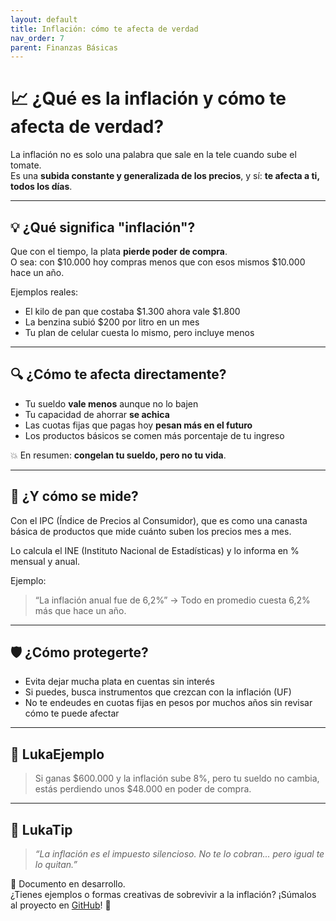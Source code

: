 ```yaml
---
layout: default
title: Inflación: cómo te afecta de verdad
nav_order: 7
parent: Finanzas Básicas
---
```


# 📈 ¿Qué es la inflación y cómo te afecta de verdad?

La inflación no es solo una palabra que sale en la tele cuando sube el tomate.  
Es una **subida constante y generalizada de los precios**, y sí: **te afecta a ti, todos los días**.

---

## 💡 ¿Qué significa "inflación"?

Que con el tiempo, la plata **pierde poder de compra**.  
O sea: con $10.000 hoy compras menos que con esos mismos $10.000 hace un año.

Ejemplos reales:
- El kilo de pan que costaba $1.300 ahora vale $1.800
- La benzina subió $200 por litro en un mes
- Tu plan de celular cuesta lo mismo, pero incluye menos

---

## 🔍 ¿Cómo te afecta directamente?

- Tu sueldo **vale menos** aunque no lo bajen
- Tu capacidad de ahorrar **se achica**
- Las cuotas fijas que pagas hoy **pesan más en el futuro**
- Los productos básicos se comen más porcentaje de tu ingreso

💥 En resumen: **congelan tu sueldo, pero no tu vida**.

---

## 🧮 ¿Y cómo se mide?

Con el IPC (Índice de Precios al Consumidor), que es como una canasta básica de productos que mide cuánto suben los precios mes a mes.

Lo calcula el INE (Instituto Nacional de Estadísticas) y lo informa en % mensual y anual.

Ejemplo:
> “La inflación anual fue de 6,2%” → Todo en promedio cuesta 6,2% más que hace un año.

---

## 🛡️ ¿Cómo protegerte?

- Evita dejar mucha plata en cuentas sin interés
- Si puedes, busca instrumentos que crezcan con la inflación (UF)
- No te endeudes en cuotas fijas en pesos por muchos años sin revisar cómo te puede afectar

---

## 💬 LukaEjemplo

> Si ganas $600.000 y la inflación sube 8%, pero tu sueldo no cambia, estás perdiendo unos $48.000 en poder de compra.

---

## 🧠 LukaTip

> *“La inflación es el impuesto silencioso. No te lo cobran... pero igual te lo quitan.”*

📌 Documento en desarrollo.  
¿Tienes ejemplos o formas creativas de sobrevivir a la inflación? ¡Súmalos al proyecto en [GitHub](https://github.com/tuusuario/lukalibre)! 🙌
